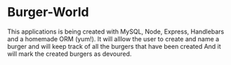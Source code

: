 # Burger-World

This applications is being created with MySQL, Node, Express, Handlebars and a homemade ORM (yum!). 
It will alllow the user to create and name a burger and will keep track of all the burgers that have been created
And it will mark the created burgers as devoured.


